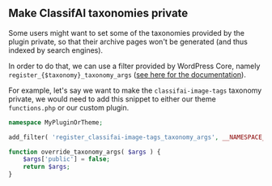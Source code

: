 ## Make ClassifAI taxonomies private

Some users might want to set some of the taxonomies provided by the plugin private, so that their archive pages won't be generated (and thus indexed by search engines).

In order to do that, we can use a filter provided by WordPress Core, namely `register_{$taxonomy}_taxonomy_args` ([see here for the documentation](https://developer.wordpress.org/reference/hooks/register_taxonomy_taxonomy_args/)).

For example, let's say we want to make the `classifai-image-tags` taxonomy private, we would need to add this snippet to either our theme `functions.php` or our custom plugin.

```php
namespace MyPluginOrTheme;

add_filter( 'register_classifai-image-tags_taxonomy_args', __NAMESPACE__ . '\override_taxonomy_args' );

function override_taxonomy_args( $args ) {
	$args['public'] = false;
	return $args;
}
```
